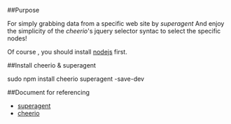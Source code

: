 ##Purpose

For simply grabbing data from a specific web site by *superagent*
And enjoy the simplicity of the *cheerio*'s jquery selector syntac to select the specific nodes!

Of course , you should install [nodejs](https://nodejs.org/download/) first.

##Install cheerio & superagent

sudo npm install cheerio superagent -save-dev

##Document for referencing
* [superagent](http://visionmedia.github.io/superagent/)
* [cheerio](https://npmjs.org/package/cheerio)

